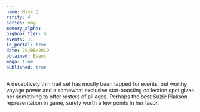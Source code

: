 ```yaml
---
name: Miss Q
rarity: 4
series: voy
memory_alpha:
bigbook_tier: 5
events: 11
in_portal: true
date: 29/08/2019
obtained: Event
mega: true
published: true
---
```


A deceptively thin trait set has mostly been tapped for events, but worthy voyage power and a somewhat exclusive stat-boosting collection spot gives her something to offer rosters of all ages. Perhaps the best Suzie Plakson representation in game, surely worth a few points in her favor.

